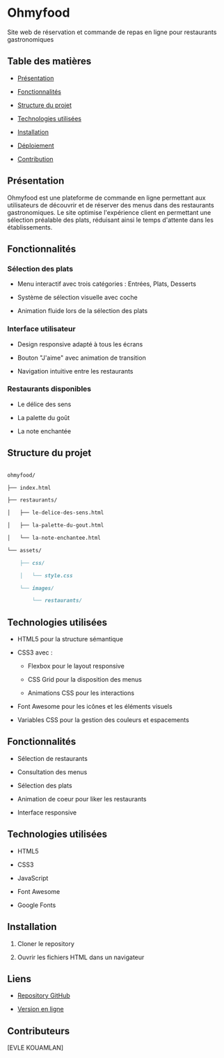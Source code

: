 # Ohmyfood

Site web de réservation et commande de repas en ligne pour restaurants gastronomiques



## Table des matières

- [Présentation](#présentation)

- [Fonctionnalités](#fonctionnalités)

- [Structure du projet](#structure-du-projet)

- [Technologies utilisées](#technologies-utilisées)

- [Installation](#installation)

- [Déploiement](#déploiement)

- [Contribution](#contribution)



## Présentation

Ohmyfood est une plateforme de commande en ligne permettant aux utilisateurs de découvrir et de réserver des menus dans des restaurants gastronomiques. Le site optimise l'expérience client en permettant une sélection préalable des plats, réduisant ainsi le temps d'attente dans les établissements.



## Fonctionnalités

### Sélection des plats

- Menu interactif avec trois catégories : Entrées, Plats, Desserts

- Système de sélection visuelle avec coche

- Animation fluide lors de la sélection des plats



### Interface utilisateur

- Design responsive adapté à tous les écrans

- Bouton "J'aime" avec animation de transition

- Navigation intuitive entre les restaurants



### Restaurants disponibles

- Le délice des sens

- La palette du goût

- La note enchantée



## Structure du projet

```markdown

ohmyfood/

├── index.html

├── restaurants/

│   ├── le-delice-des-sens.html

│   ├── la-palette-du-gout.html

│   └── la-note-enchantee.html

└── assets/

    ├── css/

    │   └── style.css

    └── images/

        └── restaurants/

```



## Technologies utilisées

- HTML5 pour la structure sémantique

- CSS3 avec :

  * Flexbox pour le layout responsive

  * CSS Grid pour la disposition des menus

  * Animations CSS pour les interactions

- Font Awesome pour les icônes et les éléments visuels

- Variables CSS pour la gestion des couleurs et espacements



## Fonctionnalités

- Sélection de restaurants

- Consultation des menus

- Sélection des plats

- Animation de coeur pour liker les restaurants

- Interface responsive



## Technologies utilisées

- HTML5

- CSS3

- JavaScript

- Font Awesome

- Google Fonts



## Installation

1. Cloner le repository

2. Ouvrir les fichiers HTML dans un navigateur



## Liens

- [Repository GitHub](#https://github.com/KOUAMLAN/ocprojet4)

- [Version en ligne](#/KOUAMLAN.github.io/ohmyfood/)



## Contributeurs

[EVLE KOUAMLAN]
